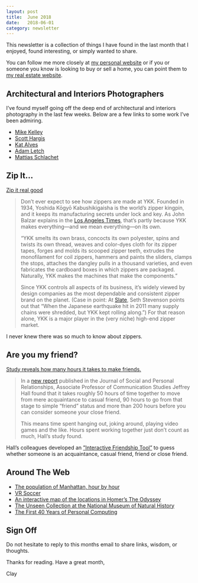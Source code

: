 ```yaml
---
layout: post
title:  June 2018
date:   2018-06-01
category: newsletter
---
```


This newsletter is a collection of things I have found in the last month that I enjoyed, found interesting, or simply wanted to share.

You can follow me more closely at [my personal website](http://claycarson.net "Personal Website") or if you or someone you know is looking to buy or sell a home, you can point them to [my real estate website](http://claycarson.com "Business Website ").

## Architectural and Interiors Photographers

I’ve found myself going off the deep end of architectural and interiors photography in the last few weeks. Below are a few links to some work I’ve been admiring.

- [Mike Kelley](http://www.mpkelley.com/gallery/)
- [Scott Hargis](https://www.scotthargisphoto.com/PROJECTS/thumbs)
- [Kat Alves](http://www.katalves.com/projects)
- [Adam Letch](http://adamletch.com/residential-architecture/)
- [Mattias Schlachet](https://www.mattiasschlachet.com)

## Zip It…

[Zip it real good](https://qz.com/email/quartz-obsession/1264216/ "Zippers")

> Don’t ever expect to see how zippers are made at YKK. Founded in 1934, Yoshida Kōgyō Kabushikigaisha is the world’s zipper kingpin, and it keeps its manufacturing secrets under lock and key. As John Balzar explains in the [Los Angeles Times](http://articles.latimes.com/1998/sep/05/news/mn-19744/3 "LA Times"), that’s partly because YKK makes everything—and we mean everything—on its own.
> 
> “YKK smelts its own brass, concocts its own polyester, spins and twists its own thread, weaves and color-dyes cloth for its zipper tapes, forges and molds its scooped zipper teeth, extrudes the monofilament for coil zippers, hammers and paints the sliders, clamps the stops, attaches the dangley pulls in a thousand varieties, and even fabricates the cardboard boxes in which zippers are packaged. Naturally, YKK makes the machines that make the components.”
> 
> Since YKK controls all aspects of its business, it’s widely viewed by design companies as the most dependable and consistent zipper brand on the planet. (Case in point: At [Slate](http://www.slate.com/articles/business/branded/2012/04/ykk_zippers_why_so_many_designers_use_them_.html "Slate"), Seth Stevenson points out that “When the Japanese earthquake hit in 2011 many supply chains were shredded, but YKK kept rolling along.”) For that reason alone, YKK is a major player in the (very niche) high-end zipper market.

I never knew there was so much to know about zippers.

## Are you my friend?

[Study reveals how many hours it takes to make friends.](https://news.ku.edu/2018/03/06/study-reveals-number-hours-it-takes-make-friend)

> In a [new report](http://journals.sagepub.com/doi/full/10.1177/0265407518761225 "How many hours does it take to make a friend?") published in the Journal of Social and Personal Relationships, Associate Professor of Communication Studies Jeffrey Hall found that it takes roughly 50 hours of time together to move from mere acquaintance to casual friend, 90 hours to go from that stage to simple “friend” status and more than 200 hours before you can consider someone your close friend.
> 
> This means time spent hanging out, joking around, playing video games and the like. Hours spent working together just don’t count as much, Hall’s study found.

Hall’s colleagues developed an [”Interactive Friendship Tool”](https://mikewk.shinyapps.io/friendship/ "Interactive Friendship Tool") to guess whether someone is an acquaintance, casual friend, friend or close friend.

## Around The Web

- [The population of Manhattan, hour by hour](https://g.redditmedia.com/46GnzS-y_OxAXPMxPR9pUi8KT8OG0Lp6YVwqciHFOf4.gif?fm=mp4&mp4-fragmented=false&s=b1e3c42a22b4d6448ba47ae6717f0018 "Manhattan population, hour by hour")
- [VR Soccer](https://i.imgur.com/qRCImdM.gif "VR Soccer")
- [An interactive map of the locations in Homer’s The Odyssey](http://esripm.maps.arcgis.com/apps/MapTour/index.html?appid=4fc9153f4d9248b9bab7011e3950b552&webmap=962ca9da38bf4c5e9439a6acf3dd1b3e "An interactive map of the locations in Homer’s The Odyssey")
- [The Unseen Collection at the National Museum of Natural History](https://www.featureshoot.com/2016/05/the-unseen-collection-at-the-national-museum-of-natural-history/ "The Unseen Collection at the National Museum of Natural History")
- [The First 40 Years of Personal Computing](https://mobile.twitter.com/asymco/status/831961922312470528/photo/1 "The First 40 Years of Personal Computing")

## Sign Off

Do not hesitate to reply to this months email to share links, wisdom, or thoughts.

Thanks for reading. Have a great month,

Clay